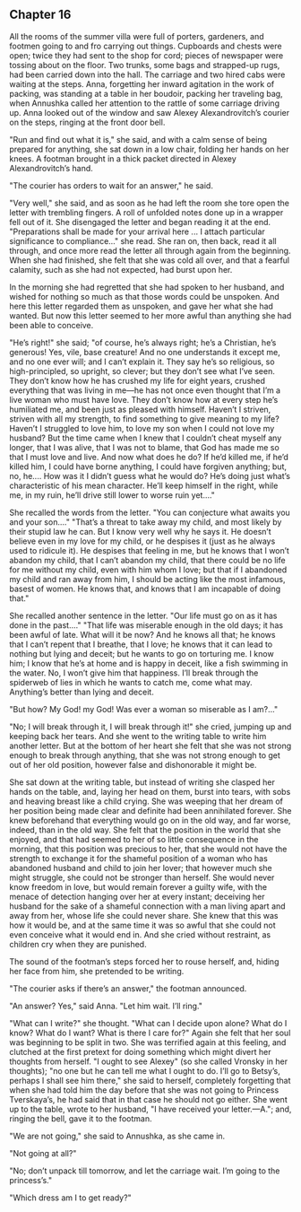 ## Chapter 16


All the rooms of the summer villa were full of porters, gardeners, and
footmen going to and fro carrying out things. Cupboards and chests were
open; twice they had sent to the shop for cord; pieces of newspaper were
tossing about on the floor. Two trunks, some bags and strapped-up rugs,
had been carried down into the hall. The carriage and two hired cabs
were waiting at the steps. Anna, forgetting her inward agitation in the
work of packing, was standing at a table in her boudoir, packing her
traveling bag, when Annushka called her attention to the rattle of some
carriage driving up. Anna looked out of the window and saw Alexey
Alexandrovitch’s courier on the steps, ringing at the front door bell.

"Run and find out what it is," she said, and with a calm sense of being
prepared for anything, she sat down in a low chair, folding her hands on
her knees. A footman brought in a thick packet directed in Alexey
Alexandrovitch’s hand.

"The courier has orders to wait for an answer," he said.

"Very well," she said, and as soon as he had left the room she tore open
the letter with trembling fingers. A roll of unfolded notes done up in a
wrapper fell out of it. She disengaged the letter and began reading it
at the end. "Preparations shall be made for your arrival here ... I
attach particular significance to compliance..." she read. She ran on,
then back, read it all through, and once more read the letter all
through again from the beginning. When she had finished, she felt that
she was cold all over, and that a fearful calamity, such as she had not
expected, had burst upon her.

In the morning she had regretted that she had spoken to her husband, and
wished for nothing so much as that those words could be unspoken. And
here this letter regarded them as unspoken, and gave her what she had
wanted. But now this letter seemed to her more awful than anything she
had been able to conceive.

"He’s right!" she said; "of course, he’s always right; he’s a Christian,
he’s generous! Yes, vile, base creature! And no one understands it
except me, and no one ever will; and I can’t explain it. They say he’s
so religious, so high-principled, so upright, so clever; but they don’t
see what I’ve seen. They don’t know how he has crushed my life for eight
years, crushed everything that was living in me—he has not once even
thought that I’m a live woman who must have love. They don’t know how at
every step he’s humiliated me, and been just as pleased with himself.
Haven’t I striven, striven with all my strength, to find something to
give meaning to my life? Haven’t I struggled to love him, to love my son
when I could not love my husband? But the time came when I knew that I
couldn’t cheat myself any longer, that I was alive, that I was not to
blame, that God has made me so that I must love and live. And now what
does he do? If he’d killed me, if he’d killed him, I could have borne
anything, I could have forgiven anything; but, no, he.... How was it I
didn’t guess what he would do? He’s doing just what’s characteristic of
his mean character. He’ll keep himself in the right, while me, in my
ruin, he’ll drive still lower to worse ruin yet...."

She recalled the words from the letter. "You can conjecture what awaits
you and your son...." "That’s a threat to take away my child, and most
likely by their stupid law he can. But I know very well why he says it.
He doesn’t believe even in my love for my child, or he despises it (just
as he always used to ridicule it). He despises that feeling in me, but
he knows that I won’t abandon my child, that I can’t abandon my child,
that there could be no life for me without my child, even with him whom
I love; but that if I abandoned my child and ran away from him, I should
be acting like the most infamous, basest of women. He knows that, and
knows that I am incapable of doing that."

She recalled another sentence in the letter. "Our life must go on as it
has done in the past...." "That life was miserable enough in the old
days; it has been awful of late. What will it be now? And he knows all
that; he knows that I can’t repent that I breathe, that I love; he knows
that it can lead to nothing but lying and deceit; but he wants to go on
torturing me. I know him; I know that he’s at home and is happy in
deceit, like a fish swimming in the water. No, I won’t give him that
happiness. I’ll break through the spiderweb of lies in which he wants to
catch me, come what may. Anything’s better than lying and deceit.

"But how? My God! my God! Was ever a woman so miserable as I am?..."

"No; I will break through it, I will break through it!" she cried,
jumping up and keeping back her tears. And she went to the writing table
to write him another letter. But at the bottom of her heart she felt
that she was not strong enough to break through anything, that she was
not strong enough to get out of her old position, however false and
dishonorable it might be.

She sat down at the writing table, but instead of writing she clasped
her hands on the table, and, laying her head on them, burst into tears,
with sobs and heaving breast like a child crying. She was weeping that
her dream of her position being made clear and definite had been
annihilated forever. She knew beforehand that everything would go on in
the old way, and far worse, indeed, than in the old way. She felt that
the position in the world that she enjoyed, and that had seemed to her
of so little consequence in the morning, that this position was precious
to her, that she would not have the strength to exchange it for the
shameful position of a woman who has abandoned husband and child to join
her lover; that however much she might struggle, she could not be
stronger than herself. She would never know freedom in love, but would
remain forever a guilty wife, with the menace of detection hanging over
her at every instant; deceiving her husband for the sake of a shameful
connection with a man living apart and away from her, whose life she
could never share. She knew that this was how it would be, and at the
same time it was so awful that she could not even conceive what it would
end in. And she cried without restraint, as children cry when they are
punished.

The sound of the footman’s steps forced her to rouse herself, and,
hiding her face from him, she pretended to be writing.

"The courier asks if there’s an answer," the footman announced.

"An answer? Yes," said Anna. "Let him wait. I’ll ring."

"What can I write?" she thought. "What can I decide upon alone? What do
I know? What do I want? What is there I care for?" Again she felt that
her soul was beginning to be split in two. She was terrified again at
this feeling, and clutched at the first pretext for doing something
which might divert her thoughts from herself. "I ought to see Alexey"
(so she called Vronsky in her thoughts); "no one but he can tell me what
I ought to do. I’ll go to Betsy’s, perhaps I shall see him there," she
said to herself, completely forgetting that when she had told him the
day before that she was not going to Princess Tverskaya’s, he had said
that in that case he should not go either. She went up to the table,
wrote to her husband, "I have received your letter.—A."; and, ringing
the bell, gave it to the footman.

"We are not going," she said to Annushka, as she came in.

"Not going at all?"

"No; don’t unpack till tomorrow, and let the carriage wait. I’m going to
the princess’s."

"Which dress am I to get ready?"



